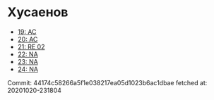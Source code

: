 # Хусаенов
- [19: AC](19.md)
- [20: AC](20.md)
- [21: RE 02](21.md)
- [22: NA](22.md)
- [23: NA](23.md)
- [24: NA](24.md)

Commit: 44174c58266a5f1e038217ea05d1023b6ac1dbae
 fetched at: 20201020-231804
